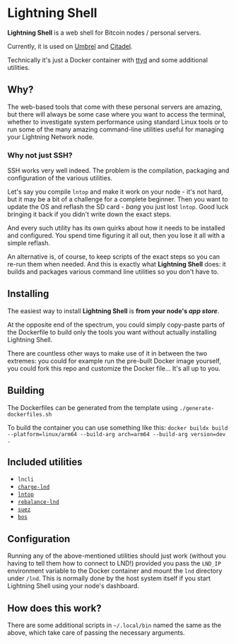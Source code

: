 # Lightning Shell

**Lightning Shell** is a web shell for Bitcoin nodes / personal servers.

Currently, it is used on [Umbrel](https://getumbrel.com/) and [Citadel](https://runcitadel.space/).

Technically it's just a Docker container with [ttyd](https://github.com/tsl0922/ttyd) and some additional utilities.

## Why?

The web-based tools that come with these personal servers are amazing, but there will always be some case where you want to access the terminal, whether to investigate system performance using standard Linux tools or to run some of the many amazing command-line utilities useful for managing your Lightning Network node.

### Why not just SSH?

SSH works very well indeed. The problem is the compilation, packaging and configuration of the various utilities.

Let's say you compile `lntop` and make it work on your node - it's not hard, but it may be a bit of a challenge for a complete beginner. Then you want to update the OS and reflash the SD card - _bang_ you just lost `lntop`. Good luck bringing it back if you didn't write down the exact steps.

And every such utility has its own quirks about how it needs to be installed and configured. You spend time figuring it all out, then you lose it all with a simple reflash.

An alternative is, of course, to keep scripts of the exact steps so you can re-run them when needed. And this is exactly what **Lightning Shell** does: it builds and packages various command line utilities so you don't have to.

## Installing

The easiest way to install **Lightning Shell** is **from your node's *app store***.

At the opposite end of the spectrum, you could simply copy-paste parts of the Dockerfile to build only the tools you want without actually installing Lightning Shell.

There are countless other ways to make use of it in between the two extremes: you could for example run the pre-built Docker image yourself, you could fork this repo and customize the Docker file... It's all up to you.

## Building

The Dockerfiles can be generated from the template using `./generate-dockerfiles.sh`

To build the container you can use something like this:
`docker buildx build --platform=linux/arm64 --build-arg arch=arm64 --build-arg version=dev .`

## Included utilities

- `lncli`
- [`charge-lnd`](https://github.com/accumulator/charge-lnd)
- [`lntop`](https://github.com/edouardparis/lntop)
- [`rebalance-lnd`](https://github.com/C-Otto/rebalance-lnd)
- [`suez`](https://github.com/prusnak/suez)
- [`bos`](https://github.com/alexbosworth/balanceofsatoshis)

## Configuration

Running any of the above-mentioned utilities should just work (without you having to tell them how to connect to LND!) provided you pass the `LND_IP` environment variable to the Docker container and mount the `lnd` directory under `/lnd`. This is normally done by the host system itself if you start Lightning Shell using your node's dashboard.

## How does this work?

There are some additional scripts in `~/.local/bin` named the same as the above, which take care of passing the necessary arguments.
